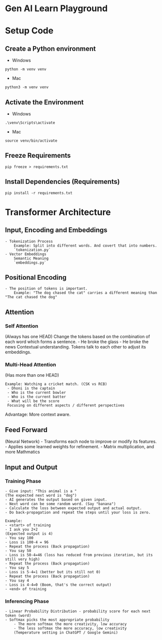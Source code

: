 # Gen AI Learn Playground

# Setup Code
## Create a Python environment
- Windows
```
python -m venv venv
```
- Mac
```
python3 -m venv venv
```

## Activate the Environment
- Windows
```
.\venv\Scripts\activate
```
- Mac
```
source venv/bin/activate
```

## Freeze Requirements
```
pip freeze > requirements.txt
```

## Install Dependencies (Requirements)
```
pip install -r requirements.txt
```

# Transformer Architecture
## Input, Encoding and Embeddings
    - Tokenization Process 
        Example: Split into different words. And covert that into numbers.
        `tokenization.py`
    - Vector Embeddings
        Semantic Meaning
        `embeddings.py`
## Positional Encoding
    - The position of tokens is important.
        Example: "The dog chased the cat" carries a different meaning than "The cat chased the dog"

## Attention
### Self Attention
(Always has one HEAD)
Change the tokens based on the combination of each word which forms a sentence.
    - He broke the glass
    - He broke the news
Contextual understanding. Tokens talk to each other to adjust its embeddings.

### Multi-Head Attention
(Has more than one HEAD)

    Example: Watching a cricket match. (CSK vs RCB)
     - Dhoni is the captain
     - Who is the current bowler
     - Who is the current batter
     - What will be the score
     Focusing on different aspects / different perspectives

Advantage: More context aware.

## Feed Forward
(Neural Network)
    - Transforms each node to improve or modify its features.
    - Applies some learned weights for refinement.
    - Matrix multiplication, and more Mathmatics

## Input and Output
### Training Phase
    - Give input: "This animal is a "
    (The expected next word is "dog")
    - AI generates the output based on given input.
    - Next word can be some random word. (Say "banana")
    - Calculate the loss between expected output and actual output.
    - Do back-propagation and repeat the steps until your loss is zero.

    Example:
    - <start> of training
    - I ask you 2+2
    (Expected output is 4)
    - You say 100
    - Loss is 100-4 = 96
    - Repeat the process (Back propagation)
    - You say 50
    - Loss is 50-4=46 (loss has reduced from previous iteration, but its still very high)
    - Repeat the process (Back propagation)
    - You say 5
    - Loss is 5-4=1 (better but its still not 0)
    - Repeat the process (Back propagation)
    - You say 4
    - Loss is 4-4=0 (Boom, that's the correct output)
    - <end> of training

### Inferencing Phase
    - Linear Probability Distribution - probability score for each next token (word)
    - Softmax picks the most appropriate probability
        - The more softmax the more creativity, low accuracy
        - The less softmax the more accuracy, low creativity
        (Temperature setting in ChatGPT / Google Gemini)









